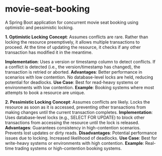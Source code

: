 # movie-seat-booking
A Spring Boot application for concurrent movie seat booking using optimistic and pessimistic locking.

**1. Optimistic Locking**
**Concept**: Assumes conflicts are rare. Rather than locking the resource preemptively, it allows multiple transactions to proceed. At the time of updating the resource, it checks if any other transaction has modified it in the meantime.

**Implementation**: Uses a version or timestamp column to detect conflicts. If a conflict is detected (i.e., the version/timestamp has changed), the transaction is retried or aborted.
**Advantages**:
Better performance in scenarios with low contention.
No database-level locks are held, reducing potential for deadlocks.
**Use Case**:
Best for read-heavy systems or environments with low contention.
**Example**: Booking systems where most attempts to book a resource are unique.

**2. Pessimistic Locking**
**Concept**: Assumes conflicts are likely. Locks the resource as soon as it is accessed, preventing other transactions from making changes until the current transaction completes.
**Implementation**: Uses database-level locks (e.g., SELECT FOR UPDATE) to block other transactions from accessing the resource until the lock is released.
**Advantages**:
Guarantees consistency in high-contention scenarios.
Prevents lost updates or dirty reads.
**Disadvantages**:
Potential performance issues due to locking.
Increased likelihood of deadlocks.
**Use Case**:
Best for write-heavy systems or environments with high contention.
**Example**: Real-time trading systems or high-contention booking systems.
